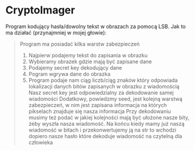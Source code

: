 # CryptoImager

Program kodujący hasła/dowolny tekst w obrazach za pomocą LSB.
Jak to ma działać (przynajmniej w mojej głowie):
> Program ma posiadać kilka warstw zabezpieczeń
> 1. Najpierw podajemy tekst do zapisania w obrazku
> 2. Wybieramy obrazek gdzie mają być zapisane dane
> 3. Podajemy secret key dekodujący dane
> 4. Pogram wgrywa dane do obrazka
> 5. Program podaje nam ciąg liczb/ciąg znaków który odpowiada lokalizacji danych bitów zapisanych w obrazku z wiadomością
> Nasz secret key jest odpowiedzialny za dekodowanie samej wiadomości
> Dodatkowy, powiedzmy seed, jest kolejną warstwą zabezpieczeń, w nim jest zapisana informacja na których pikselach znajduje się nasza informacja
> Przy dekodowaniu musimy też podać w jakiej kolejności mają być ułożone nasze bity, żeby wyszła nasza wiadomość.
> Na końcu kiedy mamy już naszą wiadomość w bitach i przekonwertujemy ją na str to wchodzi dopiero nasze hasło które dekoduje wiadomość na czytelną dla człowieka 
